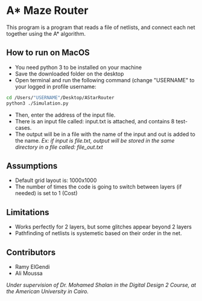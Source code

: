 # A* Maze Router

This program is a program that reads a file of netlists, and connect each net together using the A* algorithm.

## How to run on MacOS

* You need python 3 to be installed on your machine
* Save the downloaded folder on the desktop
* Open terminal and run the following command (change "USERNAME" to your logged in profile username:
```bash
cd /Users/"USERNAME"/Desktop/AStarRouter
python3 ./Simulation.py
```
* Then, enter the address of the input file.
* There is an input file called: input.txt is attached, and contains 8 test-cases.
* The output will be in a file with the name of the input and out is added to the name.
_Ex: if input is file.txt, output will be stored in the same directory in a file called: file_out.txt_

## Assumptions
* Default grid layout is: 1000x1000
* The number of times the code is going to switch between layers (if needed) is set to 1 (Cost)

## Limitations
* Works perfectly for 2 layers, but some glitches appear beyond 2 layers
* Pathfinding of netlists is systemetic based on their order in the net.

## Contributors
* Ramy ElGendi
* Ali Moussa

_Under supervision of Dr. Mohamed Shalan in the Digital Design 2 Course, at the American University in Cairo._
